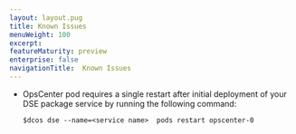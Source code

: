 ```yaml
---
layout: layout.pug
title: Known Issues
menuWeight: 100
excerpt:
featureMaturity: preview
enterprise: false
navigationTitle:  Known Issues
---
```


<!-- This source repo for this topic is https://github.com/mesosphere/dse-private -->


- OpsCenter pod requires a single restart after initial deployment of your DSE package service by running the following command:
  ```
  $dcos dse --name=<service name>  pods restart opscenter-0
  ```
